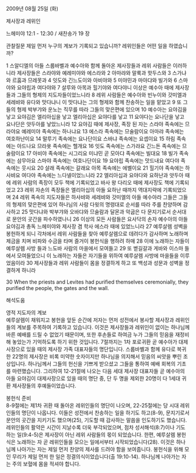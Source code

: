 2009년 08월 25일 (화)

제사장과 레위인



느헤미야 12:1 - 12:30 / 새찬송가 19 장


관찰질문
제일 먼저 누구의 계보가 기록되고 있습니까?
레위인들은 어떤 일을 하였습니까?

1 스알디엘의 아들 스룹바벨과 예수아와 함께 돌아온 제사장들과 레위 사람들은 이러하니라 제사장들은 스라야와 예레미야와 에스라와 2 아마랴와 말룩과 핫두스와 3 스가냐와 르훔과 므레못과 4 잇도와 긴느도이와 아비야와 5 미야민과 마아댜와 빌가와 6 스마야와 요야립과 여다야와 7 살루와 아목과 힐기야와 여다야니 이상은 예수아 때에 제사장들과 그들의 형제의 지도자들이었느니라 8 레위 사람들은 예수아와 빈누이와 갓미엘과 세레뱌와 유다와 맛다냐니 이 맛다냐는 그의 형제와 함께 찬송하는 일을 맡았고 9 또 그들의 형제 박부갸와 운노는 직무를 따라 그들의 맞은편에 있으며 10 예수아는 요야김을 낳고 요야김은 엘리아십을 낳고 엘리아십은 요야다를 낳고 11 요야다는 요나단을 낳고 요나단은 얏두아를 낳았느니라 12 요야김 때에 제사장, 족장 된 자는 스라야 족속에는 므라야요 예레미야 족속에는 하나냐요 13 에스라 족속에는 므술람이요 아마랴 족속에는 여호하난이요 14 말루기 족속에는 요나단이요 스바냐 족속에는 요셉이요 15 하림 족속에는 아드나요 므라욧 족속에는 헬개요 16 잇도 족속에는 스가랴요 긴느돈 족속에는 므술람이요 17 아비야 족속에는 시그리요 미냐민 곧 모아댜 족속에는 빌대요 18 빌가 족속에는 삼무아요 스마야 족속에는 여호나단이요 19 요야립 족속에는 맛드내요 여다야 족속에는 웃시요 20 살래 족속에는 갈래요 아목 족속에는 에벨이요 21 힐기야 족속에는 하사뱌요 여다야 족속에는 느다넬이었느니라 22 엘리아십과 요야다와 요하난과 얏두아 때에 레위 사람의 족장이 모두 책에 기록되었고 바사 왕 다리오 때에 제사장도 책에 기록되었고 23 레위 자손의 족장들은 엘리아십의 아들 요하난 때까지 역대지략에 기록되었으며 24 레위 족속의 지도자들은 하사뱌와 세레뱌와 갓미엘의 아들 예수아라 그들은 그들의 형제의 맞은편에 있어 하나님의 사람 다윗의 명령대로 순서를 따라 주를 찬양하며 감사하고 25 맛다냐와 박부갸와 오바댜와 므술람과 달몬과 악굽은 다 문지기로서 순서대로 문안의 곳간을 파수하였나니 26 이상의 모든 사람들은 요사닥의 손자 예수아의 아들 요야김과 총독 느헤미야와 제사장 겸 학사 에스라 때에 있었느니라 27 예루살렘 성벽을 봉헌하게 되니 각처에서 레위 사람들을 찾아 예루살렘으로 데려다가 감사하며 노래하며 제금을 치며 비파와 수금을 타며 즐거이 봉헌식을 행하려 하매 28 이에 노래하는 자들이 예루살렘 사방 들과 느도바 사람의 마을에서 모여들고 29 또 벧길갈과 게바와 이스마    들에서 모여들었으니 이 노래하는 자들은 자기들을 위하여 예루살렘 사방에 마을들을 이루었음이라 30 제사장들과 레위 사람들이 몸을 정결하게 하고 또 백성과 성문과 성벽을 정결하게 하니라  

30 When the priests and Levites had purified themselves ceremonially, they purified the people, the gates and the wall.

해석도움





영적 지도자의 계보  
예루살렘이 채워지고 봉헌을 앞둔 순간에 저자는 먼저 성전에서 봉사할 제사장과 레위인들의 계보를 주목하여 기록하고 있습니다. 이것은 제사장들과 레위인이 없이는 하나님께 바른 예배를 드릴 수 없었기 때문이며, 또한 후손들로 하여금 누가 그들의 믿음을 재정비해 놓았는가 기억하도록 하기 위한 것입니다. 7절까지는 1차 포로귀환 곧 예수아가 대제사장으로 있을 때의 제사장 가족 대표자들의 명단입니다. 스룹바벨과 함께 유다로 복귀한 22명의 제사장은 비록 미약한 숫자이지만 하나님을 의지해서 믿음의 씨앗을 뿌린 조상입니다. 하나님께서 그들의 헌신을 기쁘게 받으셨고 그들을 통하여 예배 회복의 기초를 마련했습니다. 그리하여 12-21절에 나오는 다음 세대 제사장 대표자들 곧 예수아의 아들 요야김이 대제사장으로 있을 때의 명단 중, 단 두 명을 제외한 20명이 다 1세대 귀환 제사장들의 후예들이었습니다.               

봉헌식 준비  
8-9절에는 제1차 귀환 때 돌아온 레위인들의 명단이 나오며, 22-25절에는 당 시대 레위인들의 명단이 나옵니다. 이들은 성전에서 찬송하는 일을 하기도 하고(8-9), 문지기로서 문안의 곳간을 지키기도 했으며(25), 기도할 때 감사하는 말씀을 인도하기도 했습니다. 레위인들의 활약은 시간이 지날수록 더욱 부각되었으며, 점차 성서해석(8:7)이나 기도하는 일(9:4-5)은 제사장이 아닌 레위 사람들의 몫이 되었습니다. 한편, 예루살렘 봉헌식은 노래하는 자 곧 레위인들을 모으는 일에서부터 시작되었습니다(28). 이것은 하나님께 나아가는 자는 제일 먼저 찬양의 제사를 드려야 함을 보여줍니다. 봉헌식을 위해 모인 무리가 제일 먼저 한 일은 정결의식이었습니다(출 19:10-14). 하나님께 나아가는 자는 주의 보혈에 몸을 적셔야 합니다.